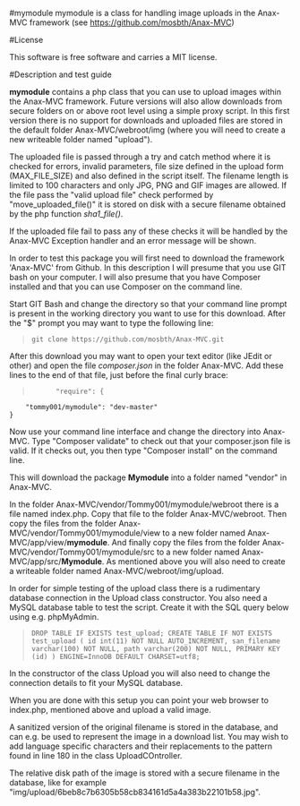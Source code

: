 #mymodule
mymodule is a class for handling image uploads in the Anax-MVC framework (see https://github.com/mosbth/Anax-MVC)

#License

This software is free software and carries a MIT license.

#Description and test guide

**mymodule** contains a php class that you can use to upload images within the Anax-MVC framework. Future versions will also allow downloads from secure folders on or above root level using a simple proxy script. In this first version there is no support for downloads and uploaded files are stored in the default folder Anax-MVC/webroot/img (where you will need to create a new writeable folder named "upload").

The uploaded file is passed through a try and catch method where it is checked for errors, invalid parameters, file size defined in the upload form (MAX_FILE_SIZE) and also defined in the script itself. The filename length is limited to 100 characters and only JPG, PNG and GIF images are allowed. If the file pass the "valid upload file" check performed by "move_uploaded_file()" it is stored on disk with a secure filename obtained by the php function *sha1_file()*.

If the uploaded file fail to pass any of these checks it will be handled by the Anax-MVC Exception handler and an error message will be shown.

In order to test this package you will first need to download the framework 'Anax-MVC' from Github. In this description I will presume that you use GIT bash on your computer. I will also presume that you have Composer installed and that you can use Composer on the command line.

Start GIT Bash and change the directory so that your command line prompt is present in the working directory you want to use for this download.
After the "$" prompt you may want to type the following line:
> `git clone https://github.com/mosbth/Anax-MVC.git`

After this download you may want to open your text editor (like JEdit or other) and open the file *composer.json* in the folder Anax-MVC. Add these lines to the end of that file, just before the final curly brace:

>           "require": {
        "tommy001/mymodule": "dev-master"
    }
    
Now use your command line interface and change the directory into Anax-MVC. Type "Composer validate" to check out that your composer.json file is valid. If it checks out, you then type "Composer install" on the command line.

This will download the package **Mymodule** into a folder named "vendor" in Anax-MVC.
    
In the folder Anax-MVC/vendor/Tommy001/mymodule/webroot there is a file named index.php. Copy that file to the folder Anax-MVC/webroot.
Then copy the files from the folder Anax-MVC/vendor/Tommy001/mymodule/view to a new folder named Anax-MVC/app/view/**mymodule**.
And finally copy the files from the folder Anax-MVC/vendor/Tommy001/mymodule/src to a new folder named Anax-MVC/app/src/**Mymodule**.
As mentioned above you will also need to create a writeable folder named Anax-MVC/webroot/img/upload.

In order for simple testing of the upload class there is a rudimentary database connection in the Upload class constructor. You also need a MySQL database table to test the script. Create it with the SQL query below using e.g. phpMyAdmin. 

> `DROP TABLE IF EXISTS test_upload;
CREATE TABLE IF NOT EXISTS test_upload (
  id int(11) NOT NULL AUTO_INCREMENT,
  san_filename varchar(100) NOT NULL,
  path varchar(200) NOT NULL,
  PRIMARY KEY (id)
) ENGINE=InnoDB DEFAULT CHARSET=utf8;`

In the constructor of the class Upload you will also need to change the connection details to fit your MySQL database.

When you are done with this setup you can point your web browser to index.php, mentioned above and upload a valid image.

A sanitized version of the original filename is stored in the database, and can e.g. be used to represent the image in a download list. You may wish to add language specific characters and their replacements to the pattern found in line 180 in the class UploadCOntroller.

The relative disk path of the image is stored with a secure filename in the database, like for example "img/upload/6beb8c7b6305b58cb834161d5a4a383b22101b58.jpg".
